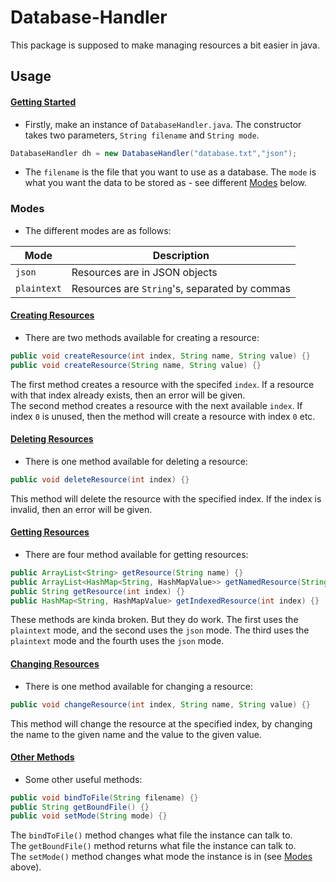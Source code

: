 # Database-Handler
This package is supposed to make managing resources a bit easier in java.

## Usage
#### <ins>Getting Started</ins>
- Firstly, make an instance of `DatabaseHandler.java`. The constructor takes two parameters, `String filename` and `String mode`.
```java
DatabaseHandler dh = new DatabaseHandler("database.txt","json");
```
- The `filename` is the file that you want to use as a database. The `mode` is what you want the data to be stored as - see different [Modes](###Modes) below.

### Modes
- The different modes are as follows:

| Mode | Description |
| ---- | ----------- |
| `json` | Resources are in JSON objects |
| `plaintext` | Resources are `String`'s, separated by commas |

#### <ins>Creating Resources</ins>
- There are two methods available for creating a resource:
```java
public void createResource(int index, String name, String value) {}
public void createResource(String name, String value) {}
```
The first method creates a resource with the specifed `index`. If a resource with that index already exists, then an error will be given.  
The second method creates a resource with the next available `index`. If index `0` is unused, then the method will create a resource with index `0` etc.

#### <ins>Deleting Resources</ins>
- There is one method available for deleting a resource:
```java
public void deleteResource(int index) {}
```
This method will delete the resource with the specified index. If the index is invalid, then an error will be given.

#### <ins>Getting Resources</ins>
- There are four method available for getting resources:
```java
public ArrayList<String> getResource(String name) {}
public ArrayList<HashMap<String, HashMapValue>> getNamedResource(String name) {}
public String getResource(int index) {}
public HashMap<String, HashMapValue> getIndexedResource(int index) {}
```
These methods are kinda broken. But they do work. The first uses the `plaintext` mode, and the second uses the `json` mode. The third uses the `plaintext` mode and the fourth uses the `json` mode.

#### <ins>Changing Resources</ins>
- There is one method available for changing a resource:
```java
public void changeResource(int index, String name, String value) {}
```
This method will change the resource at the specified index, by changing the name to the given name and the value to the given value.

#### <ins>Other Methods</ins>
- Some other useful methods:
```java
public void bindToFile(String filename) {}
public String getBoundFile() {}
public void setMode(String mode) {}
```
The `bindToFile()` method changes what file the instance can talk to.  
The `getBoundFile()` method returns what file the instance can talk to.  
The `setMode()` method changes what mode the instance is in (see [Modes](#Modes) above).
